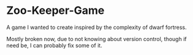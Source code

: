 # Zoo-Keeper-Game
A game I wanted to create inspired by the complexity of dwarf fortress.

Mostly broken now, due to not knowing about version control, though if need be, I can probably fix some of it.
